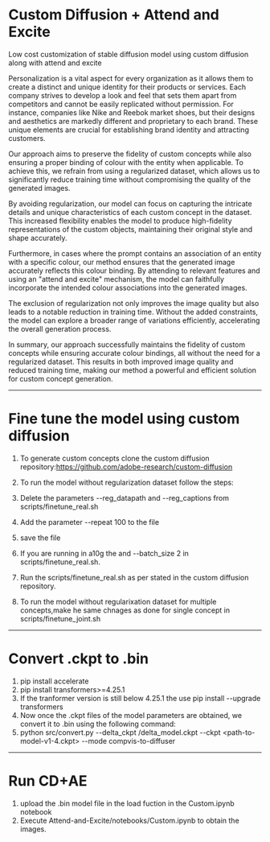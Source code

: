 # Custom Diffusion + Attend and Excite
Low cost customization of stable diffusion model using custom diffusion along with attend and excite

Personalization is a vital aspect for every organization as it allows them to create a distinct and unique identity for their products or services. Each company strives to develop a look and feel that sets them apart from competitors and cannot be easily replicated without permission. For instance, companies like Nike and Reebok market shoes, but their designs and aesthetics are markedly different and proprietary to each brand. These unique elements are crucial for establishing brand identity and attracting customers.

Our approach aims to preserve the fidelity of custom concepts while also ensuring a proper binding of colour with the entity when applicable. To achieve this, we refrain from using a regularized dataset, which allows us to significantly reduce training time without compromising the quality of the generated images. 

By avoiding regularization, our model can focus on capturing the intricate details and unique characteristics of each custom concept in the dataset. This increased flexibility enables the model to produce high-fidelity representations of the custom objects, maintaining their original style and shape accurately. 

Furthermore, in cases where the prompt contains an association of an entity with a specific colour, our method ensures that the generated image accurately reflects this colour binding. By attending to relevant features and using an "attend and excite" mechanism, the model can faithfully incorporate the intended colour associations into the generated images. 

The exclusion of regularization not only improves the image quality but also leads to a notable reduction in training time. Without the added constraints, the model can explore a broader range of variations efficiently, accelerating the overall generation process. 

In summary, our approach successfully maintains the fidelity of custom concepts while ensuring accurate colour bindings, all without the need for a regularized dataset. This results in both improved image quality and reduced training time, making our method a powerful and efficient solution for custom concept generation.

_____________________________________________________________________________________________________________________________________________________________________________
# Fine tune the model using custom diffusion
1. To generate custom concepts clone the custom diffusion repository:https://github.com/adobe-research/custom-diffusion

2. To run the model without regularization dataset follow the steps:
3. Delete the parameters --reg_datapath and --reg_captions from scripts/finetune_real.sh
4. Add the parameter --repeat 100 to the file
5. save the file

6. If you are running in a10g the and --batch_size 2 in scripts/finetune_real.sh.
7. Run the scripts/finetune_real.sh as per stated in the custom diffusion repository.

8. To run the model without regularixation dataset for multiple concepts,make he same chnages as done for single concept in scripts/finetune_joint.sh

_________________________________________________________________________________________________________________
# Convert .ckpt to .bin

1. pip install accelerate
2. pip install transformers>=4.25.1
3. If the tranformer version is still below 4.25.1 the use pip install --upgrade transformers
4. Now once the .ckpt files of the model parameters are obtained, we convert it to .bin using the following command:
5. python src/convert.py --delta_ckpt <path-to-folder>/delta_model.ckpt --ckpt <path-to-model-v1-4.ckpt> --mode compvis-to-diffuser                  
_________________________________________________________________________________________________________________________________

# Run CD+AE
1. upload the .bin  model file in the load fuction in the Custom.ipynb notebook
2. Execute Attend-and-Excite/notebooks/Custom.ipynb to obtain the images.

 
 
